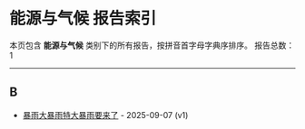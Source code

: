 # 能源与气候 报告索引

本页包含 **能源与气候** 类别下的所有报告，按拼音首字母字典序排序。
报告总数：1

---

## B

- [暴雨大暴雨特大暴雨要来了](bao-yu-da-bao-yu-te-da-bao-yu-yao-lai-liao-2025-09-07--v1.md) - 2025-09-07 (v1)
